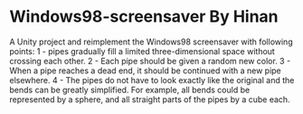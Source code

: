 # Windows98-screensaver By Hinan
 A Unity project and reimplement the Windows98 screensaver with following points:
 1 - pipes gradually fill a limited three-dimensional space without crossing each other. 
 2 - Each pipe should be given a random new color.
 3 - When a pipe reaches a dead end, it should be continued with a new pipe elsewhere. 
 4 - The pipes do not have to look exactly like the original and the bends can be greatly simplified. 
 For example, all bends could be represented by a sphere, and all straight parts of the pipes by a cube each.
